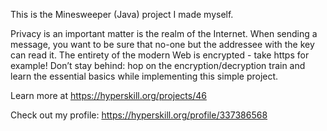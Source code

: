 This is the Minesweeper (Java) project I made myself.

Privacy is an important matter is the realm of the Internet. When sending a message, you want to be sure that no-one but the addressee with the key can read it. The entirety of the modern Web is encrypted - take https for example! Don’t stay behind: hop on the encryption/decryption train and learn the essential basics while implementing this simple project.



Learn more at https://hyperskill.org/projects/46

Check out my profile: https://hyperskill.org/profile/337386568
